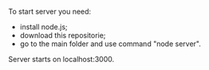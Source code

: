 To start server you need:
 - install node.js;
 - download this repositorie;
 - go to the main folder and use command "node server".

Server starts on localhost:3000.
